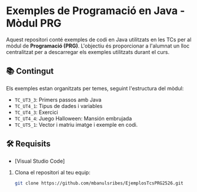 # Exemples de Programació en Java - Mòdul PRG

Aquest repositori conté exemples de codi en Java utilitzats en les TCs per al mòdul de **Programació (PRG)**. L'objectiu és proporcionar a l'alumnat un lloc centralitzat per a descarregar els exemples utilitzats durant el curs.

## 📚 Contingut

Els exemples estan organitzats per temes, seguint l'estructura del mòdul:

- `TC_UT3_3`: Primers passos amb Java
- `TC_UT4_1`: Tipus de dades i variables
- `TC_UT4_3`: Exercici 
- `TC_UT4_4`: Juego Halloween: Mansión embrujada
- `TC_UT5_1`: Vector i matriu imatge i exemple en codi.


## 🛠 Requisits

- [Visual Studio Code]
1. Clona el repositori al teu equip:

   ```bash
   git clone https://github.com/mbanulsribes/EjemplosTcsPRG2526.git
   ```
  